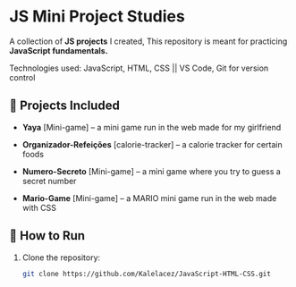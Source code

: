 # JS Mini Project Studies

A collection of **JS projects** I created,
This repository is meant for practicing **JavaScript fundamentals.**

Technologies used:
JavaScript, HTML, CSS || VS Code, Git for version control

## 📂 Projects Included
- **Yaya** [Mini-game] – a mini game run in the web made for my girlfriend

- **Organizador-Refeições** [calorie-tracker] – a calorie tracker for certain foods
  
- **Numero-Secreto** [Mini-game] – a mini game where you try to guess a secret number
  
- **Mario-Game** [Mini-game] – a MARIO mini game run in the web made with CSS

## 🚀 How to Run
1. Clone the repository:
   ```bash
   git clone https://github.com/Kalelacez/JavaScript-HTML-CSS.git
